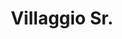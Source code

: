 ---
title: Villaggio Sr.
phone: (408) 270-7040
website: http://www.caremgt.com/villaggio.html
management: CA Real Estate Management Corp.
tags: []
---